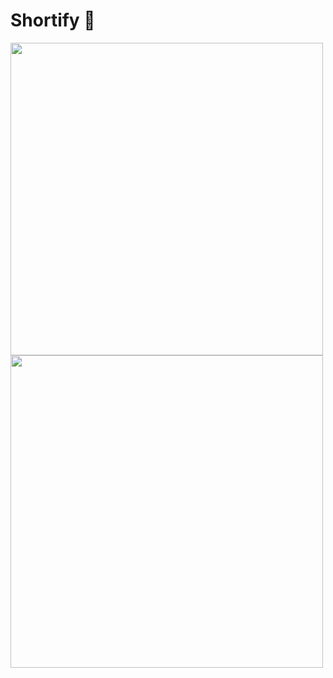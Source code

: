 # Shortify 🔗
<img src="https://i.imgur.com/vLIy70I.png" height="500">
<img src="https://i.imgur.com/ph0BDFt.png" height="500">
